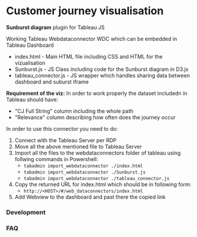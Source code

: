 #  Customer journey visualisation 
**Sunburst diagram** plugin for Tableau JS

Working Tableau Webdataconnector WDC which can be embedded in Tableau Dashboard


- index.html - Main HTML file including CSS and HTML for the vizualisation 
- Sunburst.js - JS Class including code for the Sunburst diagram in D3.js
- tableau_connector.js - JS wrapper which handles sharing data between dashboard and suburst iframe


**Requirement of the viz:**
In order to work properly the dataset includedn in Tableau should have:
- "CJ Full String" column including the whole path
- "Relevance" column describing how often does the journey occur

In order to use this connector you need to do:

1. Connect with the Tableau Server per RDP
2. Move all the above mentioned file to Tableau Server
3. Import all the files to the webdataconnectors folder of tableau using follwing commands in Powershell:
    - `tabadmin import_webdataconnector ./index.html`
    - `tabadmin import_webdataconnector ./Sunburst.js`
    - `tabadmin import_webdataconnector ./tableau_connector.js`
4. Copy the returned URL for index.html which should be in following form:
   - `http://<HOST>/#/web_dataconnectors/index.html`
5. Add Webview to the dashboard and past there the copied link 


### Development


### FAQ

